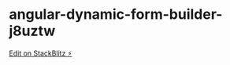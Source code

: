 # angular-dynamic-form-builder-j8uztw

[Edit on StackBlitz ⚡️](https://stackblitz.com/edit/angular-dynamic-form-builder-j8uztw)